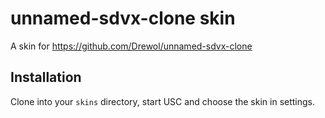 # unnamed-sdvx-clone skin

A skin for https://github.com/Drewol/unnamed-sdvx-clone

## Installation

Clone into your `skins` directory, start USC and choose the skin in settings.
